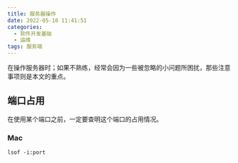 ```yaml
---
title: 服务器操作
date: 2022-05-10 11:41:51
categories:
  - 软件开发基础
  - 运维
tags: 服务端
---
```


在操作服务器时；如果不熟练，经常会因为一些被忽略的小问题所困扰，那些注意事项则是本文的重点。

<!-- more -->

## 端口占用

在使用某个端口之前，一定要查明这个端口的占用情况。

### Mac

```shell
lsof -i:port
```
